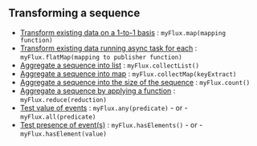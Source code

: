 ## Transforming a sequence

* [Transform existing data on a 1-to-1 basis](https://projectreactor.io/docs/core/release/api/reactor/core/publisher/Flux.html#map-java.util.function.Function-) : ```myFlux.map(mapping function)```
* [Transform existing data running async task for each](https://projectreactor.io/docs/core/release/api/reactor/core/publisher/Flux.html#flatMap-java.util.function.Function-) : ```myFlux.flatMap(mapping to publisher function)```
* [Aggregate a sequence into list](https://projectreactor.io/docs/core/release/api/reactor/core/publisher/Flux.html#collectList--) : ```myFlux.collectList()```
* [Aggregate a sequence into map](https://projectreactor.io/docs/core/release/api/reactor/core/publisher/Flux.html#collectMap-java.util.function.Function-) : ```myFlux.collectMap(keyExtract)```
* [Aggregate a sequence into the size of the sequence](https://projectreactor.io/docs/core/release/api/reactor/core/publisher/Flux.html#count--) : ```myFlux.count()```
* [Aggregate a sequence by applying a function](https://projectreactor.io/docs/core/release/api/reactor/core/publisher/Flux.html#reduce-A-java.util.function.BiFunction-) : ```myFlux.reduce(reduction)```
* [Test value of events](https://projectreactor.io/docs/core/release/api/reactor/core/publisher/Flux.html#any-java.util.function.Predicate-) : ```myFlux.any(predicate)``` - or - ```myFlux.all(predicate)```
* [Test presence of event(s)](https://projectreactor.io/docs/core/release/api/reactor/core/publisher/Flux.html#hasElements--) : ```myFlux.hasElements()``` - or - ```myFlux.hasElement(value)```
